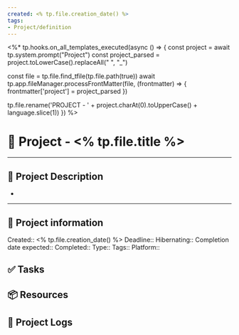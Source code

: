 ```yaml
---
created: <% tp.file.creation_date() %>
tags:
- Project/definition
---
```

<%* tp.hooks.on_all_templates_executed(async () => {
  const project = await tp.system.prompt("Project")
  const project_parsed = project.toLowerCase().replaceAll(" ", "_")

  const file = tp.file.find_tfile(tp.file.path(true))
  await tp.app.fileManager.processFrontMatter(file, (frontmatter) => {
    frontmatter['project'] = project_parsed
  })

  tp.file.rename('PROJECT - ' + project.charAt(0).toUpperCase() + language.slice(1))
}) %>
# 🚀 Project - <% tp.file.title %>
___
## 🧾 Project Description
- 
---
## 📢 Project information
Created:: <% tp.file.creation_date() %> 
Deadline:: 
Hibernating:: 
Completion date expected:: 
Completed:: 
Type:: 
Tags:: 
Platform:: 

## ✅ Tasks 

## 📦 Resources 

## 📂 Project Logs 